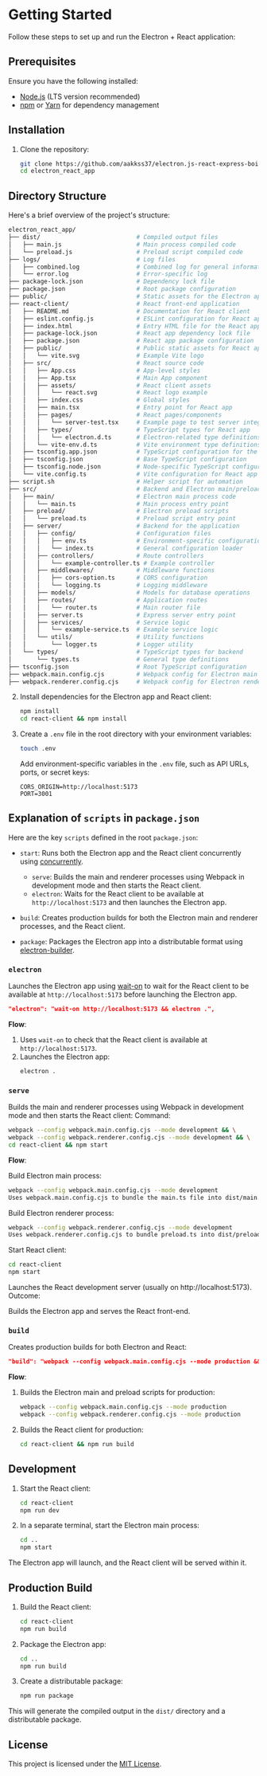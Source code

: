 # Getting Started

Follow these steps to set up and run the Electron + React application:

## Prerequisites

Ensure you have the following installed:

- [Node.js](https://nodejs.org/) (LTS version recommended)
- [npm](https://www.npmjs.com/) or [Yarn](https://yarnpkg.com/) for dependency management

## Installation

1. Clone the repository:
   ```bash
   git clone https://github.com/aakkss37/electron.js-react-express-boilerplate.git
   cd electron_react_app
   ```

## Directory Structure

Here's a brief overview of the project's structure:

```bash
electron_react_app/
├── dist/                           # Compiled output files
│   ├── main.js                     # Main process compiled code
│   └── preload.js                  # Preload script compiled code
├── logs/                           # Log files
│   ├── combined.log                # Combined log for general information
│   └── error.log                   # Error-specific log
├── package-lock.json               # Dependency lock file
├── package.json                    # Root package configuration
├── public/                         # Static assets for the Electron app
├── react-client/                   # React front-end application
│   ├── README.md                   # Documentation for React client
│   ├── eslint.config.js            # ESLint configuration for React app
│   ├── index.html                  # Entry HTML file for the React app
│   ├── package-lock.json           # React app dependency lock file
│   ├── package.json                # React app package configuration
│   ├── public/                     # Public static assets for React app
│   │   └── vite.svg                # Example Vite logo
│   ├── src/                        # React source code
│   │   ├── App.css                 # App-level styles
│   │   ├── App.tsx                 # Main App component
│   │   ├── assets/                 # React client assets
│   │   │   └── react.svg           # React logo example
│   │   ├── index.css               # Global styles
│   │   ├── main.tsx                # Entry point for React app
│   │   ├── pages/                  # React pages/components
│   │   │   └── server-test.tsx     # Example page to test server integration
│   │   ├── types/                  # TypeScript types for React app
│   │   │   └── electron.d.ts       # Electron-related type definitions
│   │   └── vite-env.d.ts           # Vite environment type definitions
│   ├── tsconfig.app.json           # TypeScript configuration for the React app
│   ├── tsconfig.json               # Base TypeScript configuration
│   ├── tsconfig.node.json          # Node-specific TypeScript configuration
│   └── vite.config.ts              # Vite configuration for React app
├── script.sh                       # Helper script for automation
├── src/                            # Backend and Electron main/preload scripts
│   ├── main/                       # Electron main process code
│   │   └── main.ts                 # Main process entry point
│   ├── preload/                    # Electron preload scripts
│   │   └── preload.ts              # Preload script entry point
│   ├── server/                     # Backend for the application
│   │   ├── config/                 # Configuration files
│   │   │   ├── env.ts              # Environment-specific configuration
│   │   │   └── index.ts            # General configuration loader
│   │   ├── controllers/            # Route controllers
│   │   │   └── example-controller.ts # Example controller
│   │   ├── middlewares/            # Middleware functions
│   │   │   ├── cors-option.ts      # CORS configuration
│   │   │   └── logging.ts          # Logging middleware
│   │   ├── models/                 # Models for database operations
│   │   ├── routes/                 # Application routes
│   │   │   └── router.ts           # Main router file
│   │   ├── server.ts               # Express server entry point
│   │   ├── services/               # Service logic
│   │   │   └── example-service.ts  # Example service logic
│   │   └── utils/                  # Utility functions
│   │       └── logger.ts           # Logger utility
│   └── types/                      # TypeScript types for backend
│       └── types.ts                # General type definitions
├── tsconfig.json                   # Root TypeScript configuration
├── webpack.main.config.cjs         # Webpack config for Electron main process
├── webpack.renderer.config.cjs     # Webpack config for Electron renderer process
```

2. Install dependencies for the Electron app and React client:
   ```bash
   npm install
   cd react-client && npm install
   ```

3. Create a `.env` file in the root directory with your environment variables:
   ```bash
   touch .env
   ```
   Add environment-specific variables in the `.env` file, such as API URLs, ports, or secret keys:
   ```
   CORS_ORIGIN=http://localhost:5173
   PORT=3001
   ```

## Explanation of `scripts` in `package.json`

Here are the key `scripts` defined in the root `package.json`:

- `start`: Runs both the Electron app and the React client concurrently using [concurrently](https://www.npmjs.com/package/concurrently).
  - `serve`: Builds the main and renderer processes using Webpack in development mode and then starts the React client.
  - `electron`: Waits for the React client to be available at `http://localhost:5173` and then launches the Electron app.

- `build`: Creates production builds for both the Electron main and renderer processes, and the React client.

- `package`: Packages the Electron app into a distributable format using [electron-builder](https://www.electron.build/).


### `electron`

Launches the Electron app using [wait-on](https://www.npmjs.com/package/wait-on) to wait for the React client to be available at `http://localhost:5173` before launching the Electron app.
```json
"electron": "wait-on http://localhost:5173 && electron .",
```

**Flow**:
1. Uses `wait-on` to check that the React client is available at `http://localhost:5173`.
2. Launches the Electron app:
   ```bash
   electron .
   ```

### `serve`

Builds the main and renderer processes using Webpack in development mode and then starts the React client:
Command:

```bash
webpack --config webpack.main.config.cjs --mode development && \
webpack --config webpack.renderer.config.cjs --mode development && \
cd react-client && npm start
```
**Flow**:

Build Electron main process:

```bash
webpack --config webpack.main.config.cjs --mode development
Uses webpack.main.config.cjs to bundle the main.ts file into dist/main.js for development.
```
Build Electron renderer process:
```bash
webpack --config webpack.renderer.config.cjs --mode development
Uses webpack.renderer.config.cjs to bundle preload.ts into dist/preload.js.
```
Start React client:

```bash
cd react-client
npm start
```
Launches the React development server (usually on http://localhost:5173).
Outcome:

Builds the Electron app and serves the React front-end.

### `build`

Creates production builds for both Electron and React:

```json
"build": "webpack --config webpack.main.config.cjs --mode production && webpack --config webpack.renderer.config.cjs --mode production && cd react-client && npm run build",
```

**Flow**:
1. Builds the Electron main and preload scripts for production:
   ```bash
   webpack --config webpack.main.config.cjs --mode production
   webpack --config webpack.renderer.config.cjs --mode production
   ```

2. Builds the React client for production:
   ```bash
   cd react-client && npm run build
   ```



## Development

1. Start the React client:
   ```bash
   cd react-client
   npm run dev
   ```

2. In a separate terminal, start the Electron main process:
   ```bash
   cd ..
   npm start
   ```

The Electron app will launch, and the React client will be served within it.



## Production Build

1. Build the React client:
   ```bash
   cd react-client
   npm run build
   ```

2. Package the Electron app:
   ```bash
   cd ..
   npm run build
   ```

3. Create a distributable package:
   ```bash
   npm run package
   ```

This will generate the compiled output in the `dist/` directory and a distributable package.


## License

This project is licensed under the [MIT License](LICENSE).
